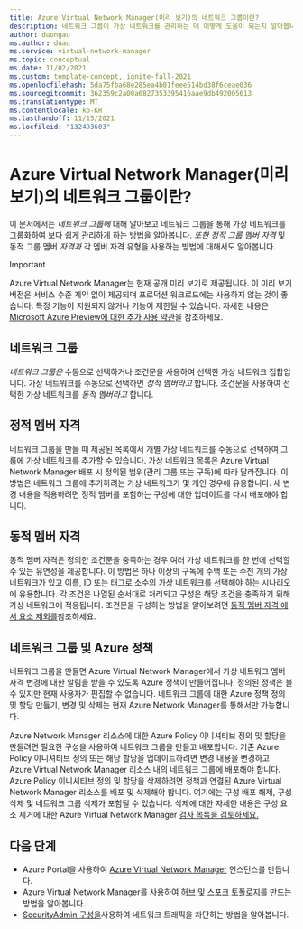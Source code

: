 ```yaml
---
title: Azure Virtual Network Manager(미리 보기)의 네트워크 그룹이란?
description: 네트워크 그룹이 가상 네트워크를 관리하는 데 어떻게 도움이 되는지 알아봅니다.
author: duongau
ms.author: duau
ms.service: virtual-network-manager
ms.topic: conceptual
ms.date: 11/02/2021
ms.custom: template-concept, ignite-fall-2021
ms.openlocfilehash: 5da75fba68e285ea4b01feee514bd38f6ceae036
ms.sourcegitcommit: 362359c2a00a6827353395416aae9db492005613
ms.translationtype: MT
ms.contentlocale: ko-KR
ms.lasthandoff: 11/15/2021
ms.locfileid: "132493603"
---
```

# <a name="what-is-a-network-group-in-azure-virtual-network-manager-preview"></a>Azure Virtual Network Manager(미리 보기)의 네트워크 그룹이란?

이 문서에서는 *네트워크 그룹에* 대해 알아보고 네트워크 그룹을 통해 가상 네트워크를 그룹화하여 보다 쉽게 관리하게 하는 방법을 알아봅니다. *또한 정적 그룹 멤버 자격* 및 동적 그룹 멤버 *자격과* 각 멤버 자격 유형을 사용하는 방법에 대해서도 알아봅니다.

> [!IMPORTANT]
> Azure Virtual Network Manager는 현재 공개 미리 보기로 제공됩니다.
> 이 미리 보기 버전은 서비스 수준 계약 없이 제공되며 프로덕션 워크로드에는 사용하지 않는 것이 좋습니다. 특정 기능이 지원되지 않거나 기능이 제한될 수 있습니다.
> 자세한 내용은 [Microsoft Azure Preview에 대한 추가 사용 약관](https://azure.microsoft.com/support/legal/preview-supplemental-terms/)을 참조하세요.

## <a name="network-group"></a>네트워크 그룹

*네트워크 그룹은* 수동으로 선택하거나 조건문을 사용하여 선택한 가상 네트워크 집합입니다. 가상 네트워크를 수동으로 선택하면 *정적 멤버라고* 합니다. 조건문을 사용하여 선택한 가상 네트워크를 *동적 멤버라고* 합니다. 

## <a name="static-membership"></a>정적 멤버 자격

네트워크 그룹을 만들 때 제공된 목록에서 개별 가상 네트워크를 수동으로 선택하여 그룹에 가상 네트워크를 추가할 수 있습니다. 가상 네트워크 목록은 Azure Virtual Network Manager 배포 시 정의된 범위(관리 그룹 또는 구독)에 따라 달라집니다. 이 방법은 네트워크 그룹에 추가하려는 가상 네트워크가 몇 개인 경우에 유용합니다. 새 변경 내용을 적용하려면 정적 멤버를 포함하는 구성에 대한 업데이트를 다시 배포해야 합니다.

## <a name="dynamic-membership"></a>동적 멤버 자격

동적 멤버 자격은 정의한 조건문을 충족하는 경우 여러 가상 네트워크를 한 번에 선택할 수 있는 유연성을 제공합니다. 이 방법은 하나 이상의 구독에 수백 또는 수천 개의 가상 네트워크가 있고 이름, ID 또는 태그로 소수의 가상 네트워크를 선택해야 하는 시나리오에 유용합니다. 각 조건은 나열된 순서대로 처리되고 구성은 해당 조건을 충족하기 위해 가상 네트워크에 적용됩니다. 조건문을 구성하는 방법을 알아보려면 [동적 멤버 자격 에서 요소 제외를](how-to-exclude-elements.md)참조하세요.

## <a name="network-group-and-azure-policy"></a>네트워크 그룹 및 Azure 정책

네트워크 그룹을 만들면 Azure Virtual Network Manager에서 가상 네트워크 멤버 자격 변경에 대한 알림을 받을 수 있도록 Azure 정책이 만들어집니다. 정의된 정책은 볼 수 있지만 현재 사용자가 편집할 수 없습니다. 네트워크 그룹에 대한 Azure 정책 정의 및 할당 만들기, 변경 및 삭제는 현재 Azure Network Manager를 통해서만 가능합니다. 

Azure Network Manager 리소스에 대한 Azure Policy 이니셔티브 정의 및 할당을 만들려면 필요한 구성을 사용하여 네트워크 그룹을 만들고 배포합니다. 기존 Azure Policy 이니셔티브 정의 또는 해당 할당을 업데이트하려면 변경 내용을 변경하고 Azure Virtual Network Manager 리소스 내의 네트워크 그룹에 배포해야 합니다. Azure Policy 이니셔티브 정의 및 할당을 삭제하려면 정책과 연결된 Azure Virtual Network Manager 리소스를 배포 및 삭제해야 합니다. 여기에는 구성 배포 해제, 구성 삭제 및 네트워크 그룹 삭제가 포함될 수 있습니다. 삭제에 대한 자세한 내용은 구성 요소 제거에 대한 Azure Virtual Network Manager [검사 목록을 검토하세요.](concept-remove-components-checklist.md)  

## <a name="next-steps"></a>다음 단계

- Azure Portal을 사용하여 [Azure Virtual Network Manager](create-virtual-network-manager-portal.md) 인스턴스를 만듭니다.
- Azure Virtual Network Manager를 사용하여 [허브 및 스포크 토폴로지를](how-to-create-hub-and-spoke.md) 만드는 방법을 알아봅니다.
- [SecurityAdmin 구성을](how-to-block-network-traffic-portal.md)사용하여 네트워크 트래픽을 차단하는 방법을 알아봅니다.
